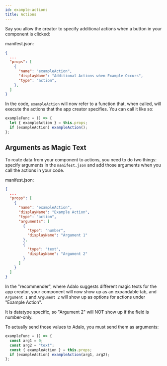 ```yaml
---
id: example-actions
title: Actions
---
```


Say you allow the creator to specify additional actions when a button in your component is clicked:

manifest.json:

```json
{
  ...
  "props": [
    {
      "name": "exampleAction",
      "displayName": "Additional Actions when Example Occurs",
      "type": "action",
    },
  ]
}
```

In the code, `exampleAction` will now refer to a function that, when called,
will execute the actions that the app creator specifies. You can call it like so:

```javascript
exampleFunc = () => {
  let { exampleAction } = this.props;
  if (exampleAction) exampleAction();
};
```

## Arguments as Magic Text

To route data from your component to actions, you need to do two things: specify
arguments in the `manifest.json` and add those arguments when you call the actions
in your code.

manifest.json:

```json
{
  ...
  "props": [
    {
      "name": "exampleAction",
      "displayName": "Example Action",
      "type": "action",
      "arguments": [
        {
          "type": "number",
          "displayName": "Argument 1"
        },
        {
          "type": "text",
          "displayName": "Argument 2"
        }
      ]
    }
  ]
}
```

In the "recommender", where Adalo suggests different magic texts for the app creator,
your component will now show up as an expandable tab, and `Argument 1` and `Argument 2`
will show up as options for actions under "Example Action".

It is datatype specific, so "Argument 2" will NOT show up if the field is number-only.

To actually send those values to Adalo, you must send them as arguments:

```javascript
exampleFunc = () => {
  const arg1 = 0;
  const arg2 = "text";
  const { exampleAction } = this.props;
  if (exampleAction) exampleAction(arg1, arg2);
};
```
